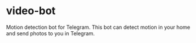 # video-bot
Motion detection bot for Telegram.
This bot can detect motion in your home and send photos to you in Telegram.
